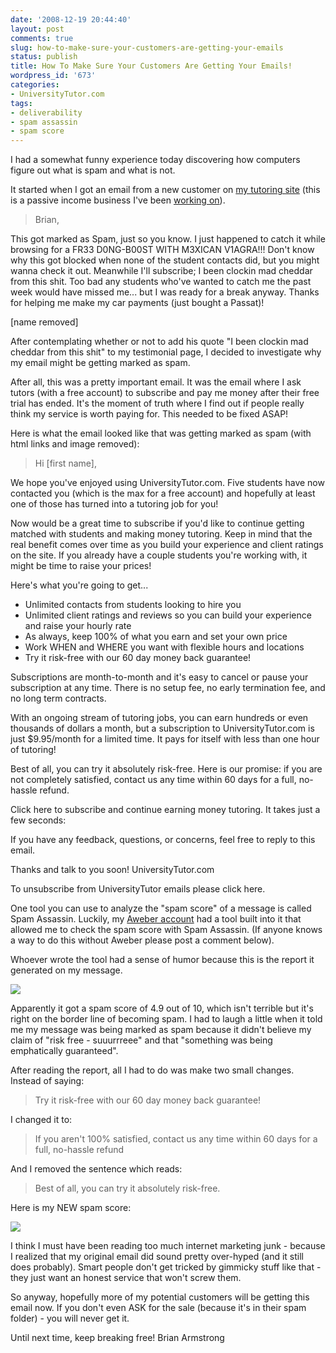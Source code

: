 ```yaml
---
date: '2008-12-19 20:44:40'
layout: post
comments: true
slug: how-to-make-sure-your-customers-are-getting-your-emails
status: publish
title: How To Make Sure Your Customers Are Getting Your Emails!
wordpress_id: '673'
categories:
- UniversityTutor.com
tags:
- deliverability
- spam assassin
- spam score
---
```


I had a somewhat funny experience today discovering how computers figure out what is spam and what is not.

It started when I got an email from a new customer on [my tutoring site](http://www.universitytutor.com/) (this is a passive income business I've been [working on](http://brianarmstrong.org/posts/from-new-idea-to-business-launch-in-two-weeks-with-pictures/)).


> Brian,

This got marked as Spam, just so you know. I just happened to catch it while browsing for a FR33 D0NG-B00ST WITH M3XICAN V1AGRA!!!
Don't know why this got blocked when none of the student contacts did, but you might wanna check it out. Meanwhile I'll subscribe; I been clockin mad cheddar from this shit. Too bad any students who've wanted to catch me the past week would have missed me... but I was ready for a break anyway. Thanks for helping me make my car payments (just bought a Passat)!

[name removed]


After contemplating whether or not to add his quote "I been clockin mad cheddar from this shit" to my testimonial page, I decided to investigate why my email might be getting marked as spam.

After all, this was a pretty important email.  It was the email where I ask tutors (with a free account) to subscribe and pay me money after their free trial has ended.  It's the moment of truth where I find out if people really think my service is worth paying for.  This needed to be fixed ASAP!

Here is what the email looked like that was getting marked as spam (with html links and image removed):


> Hi [first name],

We hope you've enjoyed using UniversityTutor.com. Five students have now contacted you (which is the max for a free account) and hopefully at least one of those has turned into a tutoring job for you!

Now would be a great time to subscribe if you'd like to continue getting matched with students and making money tutoring. Keep in mind that the real benefit comes over time as you build your experience and client ratings on the site. If you already have a couple students you're working with, it might be time to raise your prices!

Here's what you're going to get...

* Unlimited contacts from students looking to hire you
* Unlimited client ratings and reviews so you can build your experience and raise your hourly rate
* As always, keep 100% of what you earn and set your own price
* Work WHEN and WHERE you want with flexible hours and locations
* Try it risk-free with our 60 day money back guarantee!

Subscriptions are month-to-month and it's easy to cancel or pause your subscription at any time. There is no setup fee, no early termination fee, and no long term contracts.

With an ongoing stream of tutoring jobs, you can earn hundreds or even thousands of dollars a month, but a subscription to UniversityTutor.com is just $9.95/month for a limited time. It pays for itself with less than one hour of tutoring!

Best of all, you can try it absolutely risk-free. Here is our promise: if you are not completely satisfied, contact us any time within 60 days for a full, no-hassle refund.

Click here to subscribe and continue earning money tutoring. It takes just a few seconds:

If you have any feedback, questions, or concerns, feel free to reply to this email.

Thanks and talk to you soon!
UniversityTutor.com

To unsubscribe from UniversityTutor emails please click here.


One tool you can use to analyze the "spam score" of a message is called Spam Assassin.  Luckily, my [Aweber account](http://www.startbreakingfree.com/go/awber) had a tool built into it that allowed me to check the spam score with Spam Assassin.  (If anyone knows a way to do this without Aweber please post a comment below).

Whoever wrote the tool had a sense of humor because this is the report it generated on my message.

[![](http://s3.amazonaws.com/oldbloguploads/2008/12/picture-211.png)](http://s3.amazonaws.com/oldbloguploads/2008/12/picture-211.png)

Apparently it got a spam score of 4.9 out of 10, which isn't terrible but it's right on the border line of becoming spam.  I had to laugh a little when it told me my message was being marked as spam because it didn't believe my claim of "risk free - suuurrreee" and that "something was being emphatically guaranteed".

After reading the report, all I had to do was make two small changes.  Instead of saying:


> Try it risk-free with our 60 day money back guarantee!


I changed it to:


> If you aren't 100% satisfied, contact us any time within 60 days for a full, no-hassle refund


And I removed the sentence which reads:


> Best of all, you can try it absolutely risk-free.


Here is my NEW spam score:

[![](http://s3.amazonaws.com/oldbloguploads/2008/12/picture-311.png)](http://s3.amazonaws.com/oldbloguploads/2008/12/picture-311.png)

I think I must have been reading too much internet marketing junk - because I realized that my original email did sound pretty over-hyped (and it still does probably).  Smart people don't get tricked by gimmicky stuff like that - they just want an honest service that won't screw them.

So anyway, hopefully more of my potential customers will be getting this email now.  If you don't even ASK for the sale (because it's in their spam folder) - you will never get it.

Until next time, keep breaking free!
Brian Armstrong
